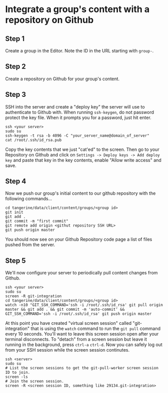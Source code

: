 # Integrate a group's content with a repository on Github 

## Step 1
Create a group in the Editor. Note the ID in the URL starting with `group-`.

## Step 2
Create a repository on Github for your group's content.

## Step 3
SSH into the server and create a "deploy key" the server will use to authenticate to Github with. When running `ssh-keygen`, do not password protect the key file. When it prompts you for a password, just hit enter.

```
ssh <your server>
sudo su
ssh-keygen -t rsa -b 4096 -C "your_server_name@domain_of_server"
cat /root/.ssh/id_rsa.pub
```
Copy the key contents that we just "cat'ed" to the screen. Then go to your Repository on Github and click on `Settings -> Deploy keys -> Add deploy key` and paste that key in the key contents, enable "Allow write access" and save.

## Step 4
Now we push our group's initial content to our github repository with the following commands...

```
cd tangerine/data/client/content/groups/<group id>
git init
git add .
git commit -m "first commit"
git remote add origin <githut repository SSH URL>
git push origin master
```

You should now see on your Github Repository code page a list of files pushed from the server.

## Step 5
We'll now configure your server to periodically pull content changes from Github.

```
ssh <your server>
sudo su
screen -R git-integration
cd tangerine/data/client/content/groups/<group id>
watch -n10 "GIT_SSH_COMMAND='ssh -i /root/.ssh/id_rsa' git pull origin master && git add . && git commit -m 'auto-commit' && GIT_SSH_COMMAND='ssh -i /root/.ssh/id_rsa' git push origin master
```

At this point you have created "virtual screen session" called "git-integration" that is using the `watch` command to run the `git pull` command every 10 seconds. You'll want to leave this screen session open after your terminal disconnects. To "detach" from a screen session but leave it running in the background, press `ctrl-a` `ctrl-d`. Now you can safely log out from your SSH session while the screen session continutes. 

```
ssh <server>
sudo su
# List the screen sessions to get the git-pull-worker screen session ID to join.
screen -ls
# Join the screen session.
screen -R <screen session ID, something like 29134.git-integration>
```
